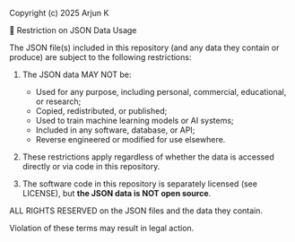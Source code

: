 Copyright (c) 2025 Arjun K

🚫 Restriction on JSON Data Usage

The JSON file(s) included in this repository (and any data they contain or produce) are subject to the following restrictions:

1. The JSON data MAY NOT be:
   - Used for any purpose, including personal, commercial, educational, or research;
   - Copied, redistributed, or published;
   - Used to train machine learning models or AI systems;
   - Included in any software, database, or API;
   - Reverse engineered or modified for use elsewhere.

2. These restrictions apply regardless of whether the data is accessed directly or via code in this repository.

3. The software code in this repository is separately licensed (see LICENSE), but **the JSON data is NOT open source**.

ALL RIGHTS RESERVED on the JSON files and the data they contain.

Violation of these terms may result in legal action.

